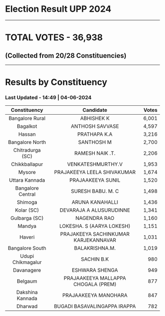 # Election Result UPP 2024

---
# TOTAL VOTES - 36,938 
## (Collected from 20/28 Constituencies) 


---
# Results by Constituency 

### Last Updated - 14:49 | 04-06-2024 


|  Constituency   |             Candidate              |Votes|
|:---------------:|:----------------------------------:|----:|
| Bangalore Rural |             ABHISHEK K             |6,001|
|    Bagalkot     |          ANTHOSH SAVVASE           |4,597|
|     Hassan      |            PRATHAPA K.A            |3,216|
| Bangalore North |             SANTHOSH M             |2,700|
|Chitradurga (SC) |          RAMESH NAIK .T.           |2,206|
|  Chikkballapur  |         VENKATESHMURTHY.V          |1,953|
|     Mysore      |    PRAJAKEEYA LEELA SHIVAKUMAR     |1,674|
| Uttara Kannada  |         PRAJAAKEEYA SUNIL          |1,520|
|Bangalore Central|         SURESH BABU. M. C          |1,498|
|     Shimoga     |          ARUNA KANAHALLI           |1,436|
|   Kolar (SC)    |      DEVARAJA A ALUSURUDINNE       |1,341|
|  Gulbarga (SC)  |            NAGENDRA RAO            |1,160|
|     Mandya      |     LOKESHA. S (AARYA LOKESH)      |1,151|
|     Haveri      |PRAJAKEEYA SACHINKUMAR KARJEKANNAVAR|1,031|
| Bangalore South |           BALAKRISHNA.M.           |1,019|
|Udupi Chikmagalur|             SACHIN B.K             |  980|
|   Davanagere    |           ESHWARA SHENGA           |  949|
|     Belgaum     |PRAJAAKEEYA MALLAPPA CHOGALA (PREM) |  877|
|Dakshina Kannada |        PRAJAAKEEYA MANOHARA        |  847|
|     Dharwad     |    BUGADI BASAVALINGAPPA IRAPPA    |  782|
